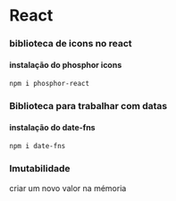 # React

### biblioteca de icons no react

#### instalação do phosphor icons
```
npm i phosphor-react
```


### Biblioteca para trabalhar com datas

#### instalação do date-fns

```
npm i date-fns
```

### Imutabilidade

criar um novo valor na mémoria
